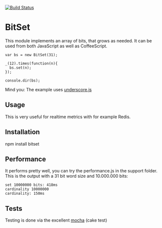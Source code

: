 [![Build Status](https://secure.travis-ci.org/tdegrunt/bitset.png)](http://travis-ci.org/tdegrunt/bitset)

BitSet
======
This module implements an array of bits, that grows as needed. It can be used from both JavaScript as well as CoffeeScript.

    var bs = new BitSet(31);

    _(12).times(function(n){ 
      bs.set(n);
    });

    console.dir(bs);

Mind you: The example uses [underscore.js](http://documentcloud.github.com/underscore/)
 
Usage
-----
This is very useful for realtime metrics with for example Redis.

Installation
------------
npm install bitset

Performance
-----------
It performs pretty well, you can try the performance.js in the support folder. This is the output with a 31 bit word size and 10.000.000 bits:

    set 10000000 bits: 418ms
    cardinality 10000000
    cardinality: 150ms

Tests
-----
Testing is done via the excellent [mocha](http://visionmedia.github.com/mocha) (cake test)